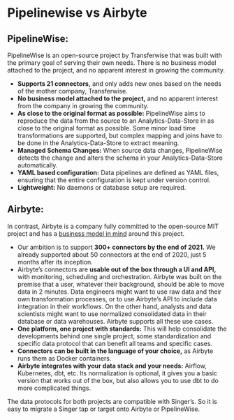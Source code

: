 # Pipelinewise vs Airbyte

## **PipelineWise:**

PipelineWise is an open-source project by Transferwise that was built with the primary goal of serving their own needs. There is no business model attached to the project, and no apparent interest in growing the community.

* **Supports 21 connectors,** and only adds new ones based on the needs of the mother company, Transferwise. 
* **No business model attached to the project,** and no apparent interest from the company in growing the community. 
* **As close to the original format as possible:** PipelineWise aims to reproduce the data from the source to an Analytics-Data-Store in as close to the original format as possible. Some minor load time transformations are supported, but complex mapping and joins have to be done in the Analytics-Data-Store to extract meaning.
* **Managed Schema Changes:** When source data changes, PipelineWise detects the change and alters the schema in your Analytics-Data-Store automatically.
* **YAML based configuration:** Data pipelines are defined as YAML files, ensuring that the entire configuration is kept under version control.
* **Lightweight:** No daemons or database setup are required.

## **Airbyte:**

In contrast, Airbyte is a company fully committed to the open-source MIT project and has a [business model in mind](https://handbook.airbyte.io/) around this project.

* Our ambition is to support **300+ connectors by the end of 2021.** We already supported about 50 connectors at the end of 2020, just 5 months after its inception.
* Airbyte’s connectors are **usable out of the box through a UI and API,** with monitoring, scheduling and orchestration. Airbyte was built on the premise that a user, whatever their background, should be able to move data in 2 minutes. Data engineers might want to use raw data and their own transformation processes, or to use Airbyte’s API to include data integration in their workflows. On the other hand, analysts and data scientists might want to use normalized consolidated data in their database or data warehouses. Airbyte supports all these use cases.  
* **One platform, one project with standards:** This will help consolidate the developments behind one single project, some standardization and specific data protocol that can benefit all teams and specific cases. 
* **Connectors can be built in the language of your choice,** as Airbyte runs them as Docker containers.
* **Airbyte integrates with your data stack and your needs:** Airflow, Kubernetes, dbt, etc. Its normalization is optional, it gives you a basic version that works out of the box, but also allows you to use dbt to do more complicated things.

The data protocols for both projects are compatible with Singer’s. So it is easy to migrate a Singer tap or target onto Airbyte or PipelineWise.

